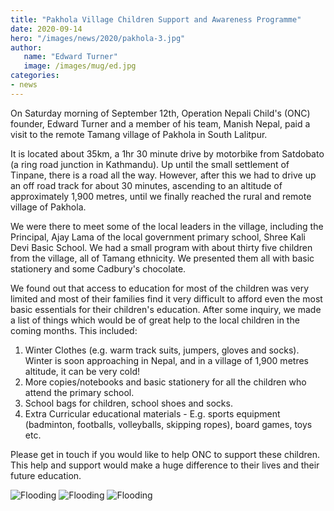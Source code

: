 ```yaml
---
title: "Pakhola Village Children Support and Awareness Programme"
date: 2020-09-14
hero: "/images/news/2020/pakhola-3.jpg"
author:
   name: "Edward Turner"
   image: /images/mug/ed.jpg
categories:
- news
---
```


On Saturday morning of September 12th, Operation Nepali Child's (ONC) founder, Edward Turner and a member of his team, Manish Nepal, paid a visit to the remote Tamang village of Pakhola in South Lalitpur. 

It is located about 35km, a 1hr 30 minute drive by motorbike from Satdobato (a ring road junction in Kathmandu). Up until the small settlement of Tinpane, there is a road all the way. However, after this we had to drive up an off road track for about 30 minutes, ascending to an altitude of approximately 1,900 metres, until we finally reached the rural and remote village of Pakhola. 

We were there to meet some of the local leaders in the village, including the Principal, Ajay Lama of the local government primary school, Shree Kali Devi Basic School. We had a small program with about thirty five children from the village, all of Tamang ethnicity. We presented them all with basic stationery and some Cadbury's chocolate. 

We found out that access to education for most of the children was very limited and most of their families find it very difficult to afford even the most basic essentials for their children's education. After some inquiry, we made a list of things which would be of great help to the local children in the coming months.
This included:

1) Winter Clothes (e.g. warm track suits, jumpers, gloves and socks). Winter is soon approaching in Nepal, and in a village of 1,900 metres altitude, it can be very cold!
2) More copies/notebooks and basic stationery for all the children who attend the primary school. 
3) School bags for children, school shoes and socks.
4) Extra Curricular educational materials - E.g. sports equipment (badminton, footballs, volleyballs, skipping ropes), board games, toys etc. 

Please get in touch if you would like to help ONC to support these children. This help and support would make a huge difference to their lives and their future education. 

![Flooding](/images/news/2020/pakhola-children.jpg)
![Flooding](/images/news/2020/pakhola-6.jpg)
![Flooding](/images/news/2020/pakhola-1.jpg)
